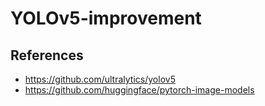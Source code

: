 # YOLOv5-improvement


## References
  - https://github.com/ultralytics/yolov5
  - https://github.com/huggingface/pytorch-image-models
